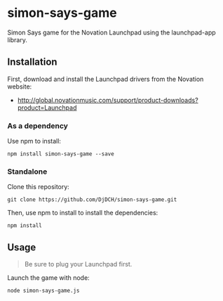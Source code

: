simon-says-game
===============

Simon Says game for the Novation Launchpad using the launchpad-app library.

Installation
------------

First, download and install the Launchpad drivers from the Novation website:

* http://global.novationmusic.com/support/product-downloads?product=Launchpad

### As a dependency

Use npm to install:

    npm install simon-says-game --save

### Standalone

Clone this repository:

    git clone https://github.com/DjDCH/simon-says-game.git

Then, use npm to install to install the dependencies:

    npm install

Usage
-----

> Be sure to plug your Launchpad first.

Launch the game with node:

    node simon-says-game.js
